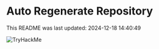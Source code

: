 # Auto Regenerate Repository

This README was last updated: 2024-12-18 14:40:49

 ![TryHackMe](https://tryhackme.com/badge/533634)